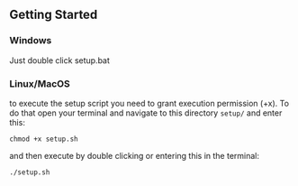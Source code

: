 ## Getting Started
### Windows
Just double click setup.bat

### Linux/MacOS
to execute the setup script you need to grant execution permission (+x).
To do that open your terminal and navigate to this directory ``setup/`` and enter this:
```
chmod +x setup.sh
```
and then execute by double clicking or entering this in the terminal:
```
./setup.sh
```